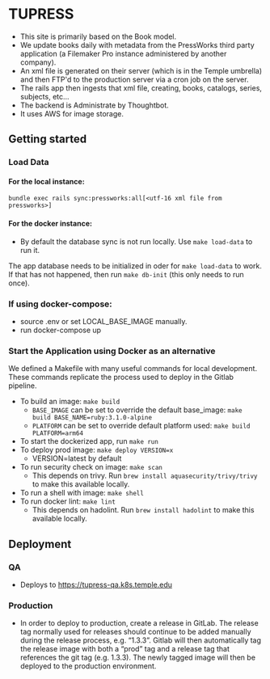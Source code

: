 # TUPRESS

- This site is primarily based on the Book model.
- We update books daily with metadata from the PressWorks third party application (a Filemaker Pro instance administered by another company).
- An xml file is generated on their server (which is in the Temple umbrella) and then FTP'd to the production server via a cron job on the server.
- The rails app then ingests that xml file, creating, books, catalogs, series, subjects, etc...
- The backend is Administrate by Thoughtbot.
- It uses AWS for image storage.

## Getting started

### Load Data

#### For the local instance:

`bundle exec rails sync:pressworks:all[<utf-16 xml file from pressworks>]`

#### For the docker instance:
* By default the database sync is not run locally. Use `make load-data` to run it.

The app database needs to be initialized in oder for `make load-data` to work.  If that has not happened, then run `make db-init` (this only needs to run once).

### If using docker-compose:
* source .env or set LOCAL_BASE_IMAGE manually.
* run docker-compose up

### Start the Application using Docker as an alternative

We defined a Makefile with many useful commands for local development. These commands replicate the process used to deploy in the Gitlab pipeline.

* To build an image: ```make build ```
  * `BASE_IMAGE` can be set to override the default base_image: ```make build BASE_NAME=ruby:3.1.0-alpine```
  * `PLATFORM` can be set to override default platform used: ```make build PLATFORM=arm64```
* To start the dockerized app, run ```make run```
* To deploy prod image: ```make deploy VERSION=x```  
    * VERSION=latest by default
* To run security check on image: ```make scan```
    * This depends on trivy. Run `brew install aquasecurity/trivy/trivy` to make this available locally.
* To run a shell with image: ```make shell```
* To run docker lint: ```make lint```
    * This depends on hadolint. Run `brew install hadolint` to make this available locally.


## Deployment
### QA
* Deploys to https://tupress-qa.k8s.temple.edu

### Production
* In order to deploy to production, create a release in GitLab. The release tag normally used for releases should continue to be added manually during the release process, e.g. “1.3.3”. Gitlab will then automatically tag the release image with both a “prod” tag and a release tag that references the git tag (e.g. 1.3.3). The newly tagged image will then be deployed to the production environment.

